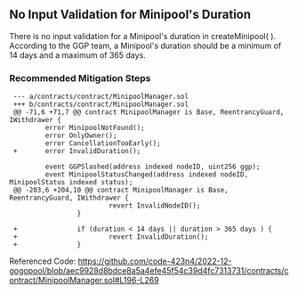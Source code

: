 ## No Input Validation for Minipool's Duration

There is no input validation for a Minipool's duration in createMinipool( ).  According to the GGP team, a Minipool's duration should be a minimum of 14 days and a maximum of 365 days.  

### Recommended Mitigation Steps

     --- a/contracts/contract/MinipoolManager.sol
     +++ b/contracts/contract/MinipoolManager.sol
     @@ -71,6 +71,7 @@ contract MinipoolManager is Base, ReentrancyGuard, IWithdrawer {
             error MinipoolNotFound();
             error OnlyOwner();
             error CancellationTooEarly();
     +       error InvalidDuration();
 
             event GGPSlashed(address indexed nodeID, uint256 ggp);
             event MinipoolStatusChanged(address indexed nodeID, MinipoolStatus indexed status);
     @@ -203,6 +204,10 @@ contract MinipoolManager is Base, ReentrancyGuard, IWithdrawer {
                             revert InvalidNodeID();
                     }
      
     +               if (duration < 14 days || duration > 365 days ) {
     +                       revert InvalidDuration();
     +               }
     
Referenced Code: https://github.com/code-423n4/2022-12-gogopool/blob/aec9928d8bdce8a5a4efe45f54c39d4fc7313731/contracts/contract/MinipoolManager.sol#L196-L269